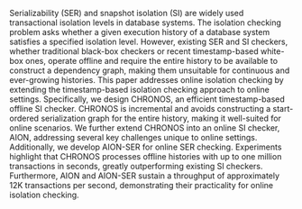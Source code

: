 Serializability (SER) and snapshot isolation (SI) are widely used transactional isolation levels in database systems. The isolation checking problem asks whether a given execution history of a database system satisfies a specified isolation level. However, existing SER and SI checkers, whether traditional black-box checkers or recent timestamp-based white-box ones, operate offline and require the entire history to be available to construct a dependency graph, making them unsuitable for continuous and ever-growing histories. This paper addresses online isolation checking by extending the timestamp-based isolation checking approach to online settings. Specifically, we design CHRONOS, an efficient timestamp-based offline SI checker. CHRONOS is incremental and avoids constructing a start-ordered serialization graph for the entire history, making it well-suited for online scenarios. We further extend CHRONOS into an online SI checker, AION, addressing several key challenges unique to online settings. Additionally, we develop AION-SER for online SER checking. Experiments highlight that CHRONOS processes offline histories with up to one million transactions in seconds, greatly outperforming existing SI checkers. Furthermore, AION and AION-SER sustain a throughput of approximately 12K transactions per second, demonstrating their practicality for online isolation checking.